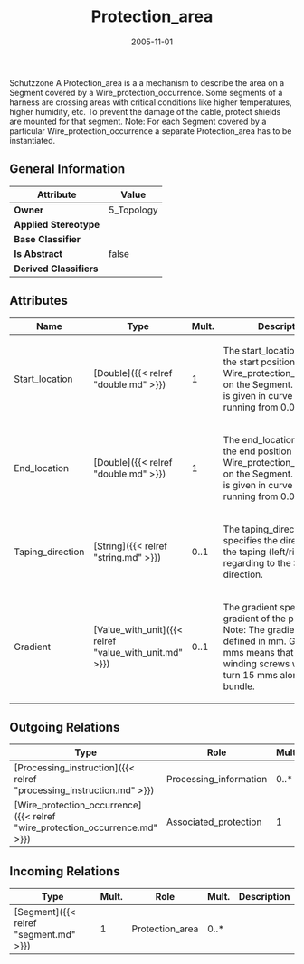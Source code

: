 ﻿---
title: Protection_area
toc: false
type: specs
date: "2005-11-01"
draft: false
specification: KBL
version: 2.3.sr1
documentType: "Recommendation"
elementType: Class
classes:
  - Protection_area
menu_name: kbl-2.3.sr1
---
<p>Schutzzone  A Protection_area is a a mechanism to describe the area on a Segment covered by a Wire_protection_occurrence. Some segments of a harness are crossing areas with critical conditions like higher temperatures, higher humidity, etc. To prevent the damage of the cable, protect shields are mounted for that segment. Note: For each Segment covered by a particular Wire_protection_occurrence a separate Protection_area has to be instantiated.</p>

## General Information

| Attribute               | Value |
|-------------------------|-------|
| **Owner**               | 5_Topology |
| **Applied Stereotype**  |   |
| **Base Classifier**     |   |
| **Is Abstract**         | false |
| **Derived Classifiers** |   |

## Attributes
|  Name  |  Type  |  Mult.  |  Description  |  Owning Classifier  |
|--------|--------|---------|---------------|--------------|
|Start_location | [Double]({{< relref "double.md" >}}) | 1 | <p>The start_location specifies the start position of the Wire_protection_occurrence on the Segment. The value is given in curve parameters running from 0.0 to 1.0.</p> | [Protection_area]({{< relref "protection_area.md" >}}) |
|End_location | [Double]({{< relref "double.md" >}}) | 1 | <p>The end_location specifies the end position of the Wire_protection_occurrence on the Segment. The value is given in curve parameters running from 0.0 to 1.0.</p> | [Protection_area]({{< relref "protection_area.md" >}}) |
|Taping_direction | [String]({{< relref "string.md" >}}) | 0..1 | <p>The taping_direction specifies the direction of the taping (left/right) regarding to the Segment direction.</p> | [Protection_area]({{< relref "protection_area.md" >}}) |
|Gradient | [Value_with_unit]({{< relref "value_with_unit.md" >}}) | 0..1 | <p>The gradient specifies the gradient of the protection. Note: The gradient is defined in mm. Gradient 15 mms means that the winding screws within a turn 15 mms along the bundle.</p> | [Protection_area]({{< relref "protection_area.md" >}}) |

## Outgoing Relations
|    Type  |   Role   |   Mult.   |   Mult.   |   Description   |
|----------|----------|-----------|-----------|-----------------|
| [Processing_instruction]({{< relref "processing_instruction.md" >}}) | Processing_information | 0..* | 1 |  |
| [Wire_protection_occurrence]({{< relref "wire_protection_occurrence.md" >}}) | Associated_protection | 1 | 0..* |  |
##  Incoming Relations
|    Type  |   Mult.  |   Role    |   Mult.   |   Description  |
|----------|----------|-----------|-----------|----------------|
| [Segment]({{< relref "segment.md" >}}) | 1 | Protection_area | 0..* |  |
